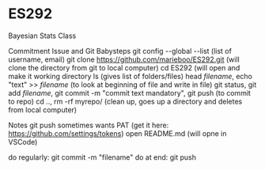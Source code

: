 # ES292
Bayesian Stats Class

Commitment Issue and Git Babysteps
git config --global --list (list of username, email)
git clone https://github.com/marieboo/ES292.git (will clone the directory from git to local computer)
cd ES292 (will open and make it working directory
ls   (gives list of folders/files)
head *filename*, echo "text" >> *filename* (to look at beginning of file and write in file)
git status, git add *filename*, git commit -m "commit text mandatory", git push (to commit to repo)
cd .., rm -rf myrepo/ (clean up, goes up a directory and deletes from local computer)

Notes
git push sometimes wants PAT (get it here: https://github.com/settings/tokens) 
open README.md (will opne in VSCode)

do regularly: git commit -m "filename"
do at end: git push
